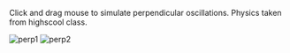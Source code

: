 Click and drag mouse to simulate perpendicular oscillations. Physics taken from highscool class.


![perp1](https://user-images.githubusercontent.com/42772160/177005050-50813638-3bae-4ab9-9ca7-e6bb05d9c4d7.png)
![perp2](https://user-images.githubusercontent.com/42772160/177005053-2f232732-e7a4-4a59-b2a2-4f66ce51ea34.png)

